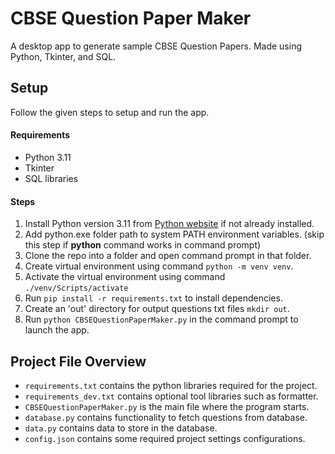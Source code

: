# CBSE Question Paper Maker

A desktop app to generate sample CBSE Question Papers. Made using Python, Tkinter, and SQL.

## Setup

Follow the given steps to setup and run the app.

#### Requirements

- Python 3.11
- Tkinter
- SQL libraries

#### Steps

1. Install Python version 3.11 from [Python website](https://python.org/downloads) if not already installed.
2. Add python.exe folder path to system PATH environment variables. (skip this step if **python** command works in command prompt)
3. Clone the repo into a folder and open command prompt in that folder.
4. Create virtual environment using command `python -m venv venv`.
5. Activate the virtual environment using command `./venv/Scripts/activate`
6. Run `pip install -r requirements.txt` to install dependencies.
7. Create an 'out' directory for output questions txt files `mkdir out`.
8. Run `python CBSEQuestionPaperMaker.py` in the command prompt to launch the app.

## Project File Overview

- `requirements.txt` contains the python libraries required for the project.
- `requirements_dev.txt` contains optional tool libraries such as formatter.
- `CBSEQuestionPaperMaker.py` is the main file where the program starts.
- `database.py` contains functionality to fetch questions from database.
- `data.py` contains data to store in the database.
- `config.json` contains some required project settings configurations.
